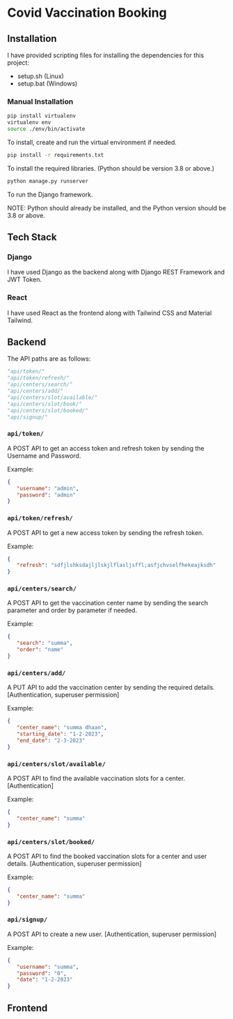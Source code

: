 # Covid Vaccination Booking

## Installation
I have provided scripting files for installing the dependencies for this project:
- setup.sh (Linux)
- setup.bat (Windows)

### Manual Installation

```bash
pip install virtualenv
virtualenv env
source ./env/bin/activate
```

To install, create and run the virtual environment if needed.

```bash
pip install -r requirements.txt
```

To install the required libraries. (Python should be version 3.8 or above.)

```bash
python manage.py runserver
```

To run the Django framework.

NOTE: Python should already be installed, and the Python version should be 3.8 or above.

## Tech Stack
### Django
I have used Django as the backend along with Django REST Framework and JWT Token.
### React
I have used React as the frontend along with Tailwind CSS and Material Tailwind.

## Backend

The API paths are as follows:
 ```python
 "api/token/"
 "api/token/refresh/"
 "api/centers/search/"
 "api/centers/add/"
 "api/centers/slot/available/"
 "api/centers/slot/book/"
 "api/centers/slot/booked/"
 "api/signup/"
 ```
 
 
 ### ```api/token/```
 A POST API to get an access token and refresh token by sending the Username and Password.
 
 Example:
 ```json 
 {
    "username": "admin",
    "password": "admin"
 } 
 ```
  
 
 ### ```api/token/refresh/```
 A POST API to get a new access token by sending the refresh token.
 
 Example:
 ```json 
 {
    "refresh": "sdfjlshksdajljlskjlflasljsffl;asfjchvselfhekeajksdh"
 } 
 ```
  
 
  ### ```api/centers/search/```
 A POST API to get the vaccination center name by sending the search parameter and order by parameter if needed.
 
 Example:
 ```json 
 {
    "search": "summa",
    "order": "name"
 } 
 ```
 
 
   ### ```api/centers/add/```
 A PUT API to add the vaccination center by sending the required details. [Authentication, superuser permission]
 
 Example:
 ```json 
 {
    "center_name": "summa dhaan",
    "starting_date": "1-2-2023",
    "end_date": "2-3-2023"
 } 
 ```
  
 
   ### ```api/centers/slot/available/```
 A POST API to find the available vaccination slots for a center. [Authentication]
 
 Example:
 ```json 
 {
    "center_name": "summa"
 } 
 ```
  
 
   ### ```api/centers/slot/booked/```
 A POST API to find the booked vaccination slots for a center and user details. [Authentication, superuser permission]
 
 Example:
 ```json 
 {
    "center_name": "summa"
 } 
 ```
  
 
  ### ```api/signup/```
 A POST API to create a new user. [Authentication, superuser permission]
 
 Example:
 ```json 
 {
    "username": "summa",
    "password": "0",
    "date": "1-2-2023"
 } 
 ```




## Frontend


  
  
